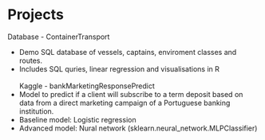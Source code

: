 # Projects
Database - ContainerTransport
 - Demo SQL database of vessels, captains, enviroment classes and routes.
 - Includes SQL quries, linear regression and visualisations in R
<br> <br>
Kaggle - bankMarketingResponsePredict
 - Model to predict if a client will subscribe to a term deposit based on data from a direct marketing campaign of a Portuguese banking institution.
 - Baseline model: Logistic regression
 - Advanced model: Nural network (sklearn.neural_network.MLPClassifier)
